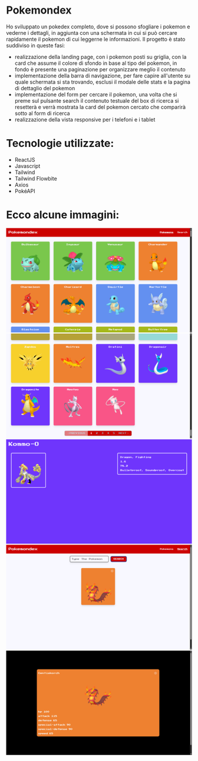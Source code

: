 # Pokemondex

Ho sviluppato un pokedex completo, dove si possono sfogliare i pokemon e vederne i dettagli, in aggiunta con una schermata in cui si può cercare rapidamente il pokemon di cui leggerne le informazioni. Il progetto è stato suddiviso in queste fasi: 
- realizzazione della landing page, con i pokemon posti su griglia, con la card che assume il colore di sfondo in base al tipo del pokemon, in fondo è presente una paginazione per organizzare meglio il contenuto
- implementazione della barra di navigazione, per fare capire all'utente su quale schermata si sta trovando, esclusi il modale delle stats e la pagina di dettaglio del pokemon
- implementazione del form per cercare il pokemon, una volta che si preme sul pulsante search il contenuto testuale del box di ricerca si resetterà e verrà mostrata la card del pokemon cercato che comparirà sotto al form di ricerca
- realizzazione della vista responsive per i telefoni e i tablet

# Tecnologie utilizzate:
- ReactJS
- Javascript
- Tailwind
- Tailwind Flowbite
- Axios
- PokéAPI

# Ecco alcune immagini:
![Landing](public/screenshots/landing.png)
![Pagination](public/screenshots/pagination.png)
![DetailsPage](public/screenshots/detailsPage.png)
![SearcherPage](public/screenshots/searcherPage.png)
![PokemondexModal](public/screenshots/pokemondexModal.png)